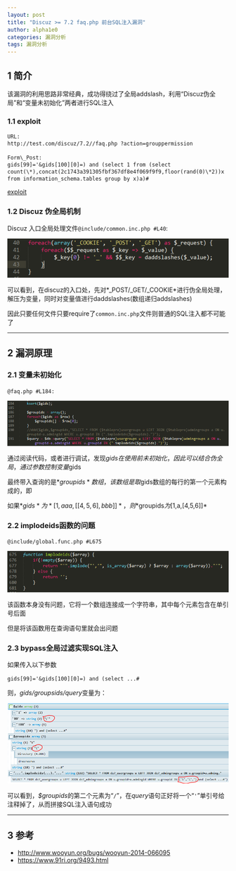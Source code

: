 ```yaml
---
layout: post
title: "Discuz >= 7.2 faq.php 前台SQL注入漏洞"
author: alpha1e0
categories: 漏洞分析
tags: 漏洞分析
---
```


## 1 简介

该漏洞的利用思路非常经典，成功得绕过了全局addslash，利用“Discuz伪全局”和“变量未初始化”两者进行SQL注入

### 1.1 exploit

    URL: 
    http://test.com/discuz/7.2//faq.php ?action=grouppermission

    Form\_Post: 
    gids[99]='&gids[100][0]=) and (select 1 from (select count(\*),concat(2c1743a391305fbf367df8e4f069f9f9,floor(rand(0)\*2))x from information_schema.tables group by x)a)#

[exploit](https://github.com/alpha1e0/pentestdb/blob/master/exploit/cms_discuz_7_x_grouppermission_sql_injection.py)

### 1.2 Discuz 伪全局机制

Discuz 入口全局处理文件`@include/common.inc.php #L40`:

![伪全局](/images/discuz_faq_sql_inject_1.png)

可以看到，在discuz的入口处，先对*\_POST/\_GET/\_COOKIE*进行伪全局处理，解压为变量，同时对变量值进行daddslashes(数组递归addslashes)

因此只要任何文件只要require了`common.inc.php`文件则普通的SQL注入都不可能了

---

## 2 漏洞原理

### 2.1 变量未初始化

`@faq.php #L184:`

![变量未初始化](/images/discuz_faq_sql_inject_2.png)

通过阅读代码，或者进行调试，发现$gids在使用前未初始化，因此可以结合伪全局，通过参数控制变量$gids

最终带入查询的是*$groupids*数组，该数组是取$gids数组的每行的第一个元素构成的，即

如果*$gids*为*[1,aaa,[[4,5,6],bbb]]*，则*$groupids*为*[1,a,[4,5,6]]*

### 2.2 implodeids函数的问题

`@include/global.func.php #L675`

![implodeids函数](/images/discuz_faq_sql_inject_3.png)

该函数本身没有问题，它将一个数组连接成一个字符串，其中每个元素包含在单引号后面

但是将该函数用在查询语句里就会出问题

### 2.3 bypass全局过滤实现SQL注入

如果传入以下参数

    gids[99]='&gids[100][0]=) and (select ...#

则，*$gids/$groupsids/query*变量为：

![$gids/$groupsids/query语句](/images/discuz_faq_sql_inject_4.png)

可以看到，*$groupids*的第二个元素为“`/`”，在*query*语句正好将一个“`'`”单引号给注释掉了，从而拼接SQL注入语句成功

---

## 3 参考

- http://www.wooyun.org/bugs/wooyun-2014-066095
- https://www.91ri.org/9493.html